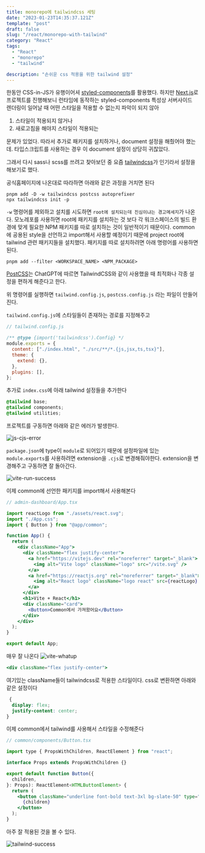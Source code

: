 ```yaml
---
title: monorepo에 tailwindcss 세팅
date: "2023-01-23T14:35:37.121Z"
template: "post"
draft: false
slug: "/react/monorepo-with-tailwind"
category: "React"
tags:
  - "React"
  - "monorepo"
  - "tailwind"

description: "손쉬운 css 적용을 위한 tailwind 설정"
---
```


한동안 CSS-in-JS가 유행이어셔 [styled-components](https://styled-components.com/)를 활용했다. 하지만 [Next.js](https://nextjs.org/)로 프로젝트를 진행해보니 런타임에 동작하는 styled-components 특성상 서버사이드 렌더링이 일어날 때 어떤 스타일을 적용할 수 없는지 파악이 되지 않아

1. 스타일이 적용되지 않거나
2. 새로고침을 해야지 스타일이 적용되는

문제가 있었다. 따라서 추가로 패키지를 설치하거나, document 설정을 해줬어야 했는데. 타입스크립트를 사용하는 경우 이 document 설정이 상당히 귀찮았다.

그래서 다시 sass나 scss를 쓰려고 찾아보던 중 요즘 [tailwindcss](https://tailwindcss.com/)가 인기라서 설정을 해보기로 했다.

공식홈페이지에 나온대로 따라하면 아래와 같은 과정을 거치면 된다

```npm
pnpm add -D -w tailwindcss postcss autoprefixer
npx tailwindcss init -p
```

`-w` 명령어를 제외하고 설치를 시도하면 `root에 설치되는데 진심이냐는 경고메세지`가 나온다. 모노레포를 사용하면 root에 패키지를 설치하는 것 보다 각 워크스페이스의 빌드 환경에 맞게 필요한 NPM 패키지를 따로 설치하는 것이 일반적이기 때문이다. common에 공용된 style을 선언하고 import해서 사용할 예정이기 때문에 project root에 tailwind 관련 패키지들을 설치했다. 패키지를 따로 설치하려면 아래 명령어를 사용하면 된다.

```npm
pnpm add --filter <WORKSPACE_NAME> <NPM_PACKAGE>
```

[PostCSS](https://postcss.org/)는 ChatGPT에 따르면 TailwindCSS와 같이 사용했을 때 최적화나 각종 설정을 편하게 해준다고 한다.

위 명령어를 실행하면 `tailwind.config.js`, `postcss.config.js` 라는 파일이 만들어진다.

`tailwind.config.js`에 스타일들이 존재하는 경로를 지정해주고

```javascript
// tailwind.config.js

/** @type {import('tailwindcss').Config} */
module.exports = {
  content: ["./index.html", "./src/**/*.{js,jsx,ts,tsx}"],
  theme: {
    extend: {},
  },
  plugins: [],
};
```

추가로 `index.css`에 아래 tailwind 설정들을 추가한다

```css
@tailwind base;
@tailwind components;
@tailwind utilities;
```

프로젝트를 구동하면 아래와 같은 에러가 발생한다.

![js-cjs-error](https://i.imgur.com/ad4tWQN.png)

`package.json`에 type이 `module`로 되어있기 때문에 설정파일에 있는 `module.exports`를 사용하려면 extension을 `.cjs`로 변경해줘야한다. extension을 변경해주고 구동하면 잘 돌아간다.

![vite-run-success](https://i.imgur.com/ZYD2O1J.png)

이제 common에 선언한 패키지를 import해서 사용해본다

```jsx
// admin-dashboard/App.tsx

import reactLogo from "./assets/react.svg";
import "./App.css";
import { Button } from "@app/common";

function App() {
  return (
    <div className="App">
      <div className="flex justify-center">
        <a href="https://vitejs.dev" rel="noreferrer" target="_blank">
          <img alt="Vite logo" className="logo" src="/vite.svg" />
        </a>
        <a href="https://reactjs.org" rel="noreferrer" target="_blank">
          <img alt="React logo" className="logo react" src={reactLogo} />
        </a>
      </div>
      <h1>Vite + React</h1>
      <div className="card">
        <Button>Common에서 가져왔어요</Button>
      </div>
    </div>
  );
}

export default App;
```

매우 잘 나온다
![vite-whatup](https://i.imgur.com/92WDrsG.png)

```jsx
<div className="flex justify-center">
```

여기있는 className들이 tailwindcss로 적용한 스타일이다. css로 변환하면 아래와 같은 설정이다

```css
 {
  display: flex;
  justify-content: center;
}
```

이제 common에서 tailwind를 사용해서 스타일을 수정해준다

```jsx
// common/components/Button.tsx

import type { PropsWithChildren, ReactElement } from "react";

interface Props extends PropsWithChildren {}

export default function Button({
  children,
}: Props): ReactElement<HTMLButtonElement> {
  return (
    <button className="underline font-bold text-3xl bg-slate-50" type="button">
      {children}
    </button>
  );
}
```

아주 잘 적용된 것을 볼 수 있다.

![tailwind-success](https://i.imgur.com/Bua81wr.png)
